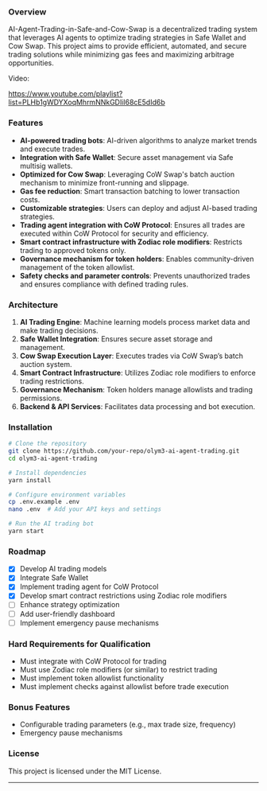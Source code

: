 
### Overview
AI-Agent-Trading-in-Safe-and-Cow-Swap is a decentralized trading system that leverages AI agents to optimize trading strategies in Safe Wallet and Cow Swap. This project aims to provide efficient, automated, and secure trading solutions while minimizing gas fees and maximizing arbitrage opportunities.

Video: 

https://www.youtube.com/playlist?list=PLHb1gWDYXoqMhrmNNkGDIil68cE5dId6b


### Features
- **AI-powered trading bots**: AI-driven algorithms to analyze market trends and execute trades.
- **Integration with Safe Wallet**: Secure asset management via Safe multisig wallets.
- **Optimized for Cow Swap**: Leveraging CoW Swap's batch auction mechanism to minimize front-running and slippage.
- **Gas fee reduction**: Smart transaction batching to lower transaction costs.
- **Customizable strategies**: Users can deploy and adjust AI-based trading strategies.
- **Trading agent integration with CoW Protocol**: Ensures all trades are executed within CoW Protocol for security and efficiency.
- **Smart contract infrastructure with Zodiac role modifiers**: Restricts trading to approved tokens only.
- **Governance mechanism for token holders**: Enables community-driven management of the token allowlist.
- **Safety checks and parameter controls**: Prevents unauthorized trades and ensures compliance with defined trading rules.

### Architecture
1. **AI Trading Engine**: Machine learning models process market data and make trading decisions.
2. **Safe Wallet Integration**: Ensures secure asset storage and management.
3. **Cow Swap Execution Layer**: Executes trades via CoW Swap’s batch auction system.
4. **Smart Contract Infrastructure**: Utilizes Zodiac role modifiers to enforce trading restrictions.
5. **Governance Mechanism**: Token holders manage allowlists and trading permissions.
6. **Backend & API Services**: Facilitates data processing and bot execution.

### Installation
```sh
# Clone the repository
git clone https://github.com/your-repo/olym3-ai-agent-trading.git
cd olym3-ai-agent-trading

# Install dependencies
yarn install

# Configure environment variables
cp .env.example .env
nano .env  # Add your API keys and settings

# Run the AI trading bot
yarn start
```

### Roadmap
- [x] Develop AI trading models
- [x] Integrate Safe Wallet
- [x] Implement trading agent for CoW Protocol
- [x] Develop smart contract restrictions using Zodiac role modifiers
- [ ] Enhance strategy optimization
- [ ] Add user-friendly dashboard
- [ ] Implement emergency pause mechanisms

### Hard Requirements for Qualification
- Must integrate with CoW Protocol for trading
- Must use Zodiac role modifiers (or similar) to restrict trading
- Must implement token allowlist functionality
- Must implement checks against allowlist before trade execution

### Bonus Features
- Configurable trading parameters (e.g., max trade size, frequency)
- Emergency pause mechanisms

### License
This project is licensed under the MIT License.

---
